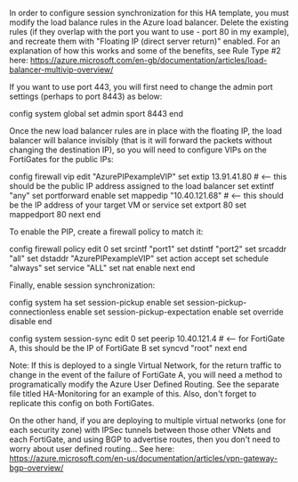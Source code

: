 In order to configure session synchronization for this HA template, you must modify the load balance rules in the Azure load balancer.  Delete the existing rules (if they overlap with the port you want to use - port 80 in my example), and recreate them with "Floating IP (direct server return)" enabled.
For an explanation of how this works and some of the benefits, see Rule Type #2 here:
https://azure.microsoft.com/en-gb/documentation/articles/load-balancer-multivip-overview/

If you want to use port 443, you will first need to change the admin port settings (perhaps to port 8443) as below:

config system global
  set admin sport 8443
end

Once the new load balancer rules are in place with the floating IP, the load balancer will balance invisibly (that is it will forward the packets without changing the destination IP), so you will need to configure VIPs on the FortiGates for the public IPs:

  config firewall vip
    edit "AzurePIPexampleVIP"
      set extip 13.91.41.80  # <-- this should be the public IP address assigned to the load balancer
      set extintf "any"
      set portforward enable
      set mappedip "10.40.121.68" # <-- this should be the IP address of your target VM or service
      set extport 80
      set mappedport 80
    next
  end

To enable the PIP, create a firewall policy to match it:

  config firewall policy
    edit 0
      set srcintf "port1"
      set dstintf "port2"
      set srcaddr "all"
      set dstaddr "AzurePIPexampleVIP"
      set action accept
      set schedule "always"
      set service "ALL"
      set nat enable
    next
  end

Finally, enable session synchronization:

  config system ha
    set session-pickup enable
    set session-pickup-connectionless enable
    set session-pickup-expectation enable
    set override disable
  end

  config system session-sync
    edit 0
        set peerip 10.40.121.4 # <-- for FortiGate A, this should be the IP of FortiGate B
        set syncvd "root"
    next
  end

Note: If this is deployed to a single Virtual Network, for the return traffic to change in the event of the failure of FortiGate A, you will need a method to programatically modify the Azure User Defined Routing.  See the separate file titled HA-Monitoring for an example of this.  Also, don't forget to replicate this config on both FortiGates.

On the other hand, if you are deploying to multiple virtual networks (one for each security zone) with IPSec tunnels between those other VNets and each FortiGate, and using BGP to advertise routes, then you don't need to worry about user defined routing...
See here:
https://azure.microsoft.com/en-us/documentation/articles/vpn-gateway-bgp-overview/
